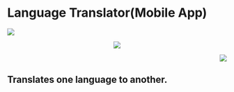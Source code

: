 # Language Translator(Mobile App)

<p align="left">
    <img src="https://github.com/prog-cy/Moblie-App-Translator/blob/master/screen1.jpeg">
</p>

<p align="center">
    <img src="https://github.com/prog-cy/Moblie-App-Translator/blob/master/screen2.jpeg">
</p>

<p align="right">
    <img src="https://github.com/prog-cy/Moblie-App-Translator/blob/master/screen3.jpeg">
</p>

## Translates one language to another.
